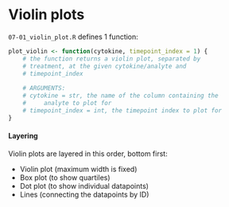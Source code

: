 # Violin plots

`07-01_violin_plot.R` defines 1 function:

```r
plot_violin <- function(cytokine, timepoint_index = 1) {
    # the function returns a violin plot, separated by
    # treatment, at the given cytokine/analyte and
    # timepoint_index
    
    # ARGUMENTS:
    # cytokine = str, the name of the column containing the
    #     analyte to plot for
    # timepoint_index = int, the timepoint index to plot for
}
```

#### Layering

Violin plots are layered in this order, bottom first:

* Violin plot (maximum width is fixed)
* Box plot (to show quartiles)
* Dot plot (to show individual datapoints)
* Lines (connecting the datapoints by ID)
